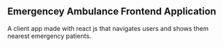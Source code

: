 ## Emergencey Ambulance Frontend Application

A client app made with react js that navigates users and shows them nearest emergency patients.
